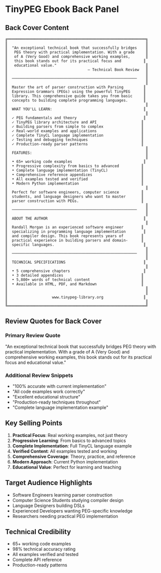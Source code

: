 # TinyPEG Ebook Back Panel

## Back Cover Content

```
╔══════════════════════════════════════════════════════════════╗
║                                                              ║
║  "An exceptional technical book that successfully bridges    ║
║   PEG theory with practical implementation. With a grade     ║
║   of A (Very Good) and comprehensive working examples,       ║
║   this book stands out for its practical focus and          ║
║   educational value."                                        ║
║                                    — Technical Book Review   ║
║                                                              ║
║  ────────────────────────────────────────────────────────    ║
║                                                              ║
║  Master the art of parser construction with Parsing         ║
║  Expression Grammars (PEGs) using the powerful TinyPEG      ║
║  library. This comprehensive guide takes you from basic     ║
║  concepts to building complete programming languages.       ║
║                                                              ║
║  WHAT YOU'LL LEARN:                                         ║
║                                                              ║
║  ✓ PEG fundamentals and theory                              ║
║  ✓ TinyPEG library architecture and API                    ║
║  ✓ Building parsers from simple to complex                 ║
║  ✓ Real-world examples and applications                    ║
║  ✓ Complete TinyCL language implementation                 ║
║  ✓ Testing and debugging techniques                        ║
║  ✓ Production-ready parser patterns                        ║
║                                                              ║
║  FEATURES:                                                   ║
║                                                              ║
║  • 65+ working code examples                                ║
║  • Progressive complexity from basics to advanced          ║
║  • Complete language implementation (TinyCL)               ║
║  • Comprehensive reference appendices                      ║
║  • All examples tested and verified                        ║
║  • Modern Python implementation                            ║
║                                                              ║
║  Perfect for software engineers, computer science          ║
║  students, and language designers who want to master       ║
║  parser construction with PEGs.                            ║
║                                                              ║
║  ────────────────────────────────────────────────────────    ║
║                                                              ║
║  ABOUT THE AUTHOR                                           ║
║                                                              ║
║  Randall Morgan is an experienced software engineer        ║
║  specializing in programming language implementation        ║
║  and compiler design. This book represents years of        ║
║  practical experience in building parsers and domain-      ║
║  specific languages.                                        ║
║                                                              ║
║  ────────────────────────────────────────────────────────    ║
║                                                              ║
║  TECHNICAL SPECIFICATIONS                                   ║
║                                                              ║
║  • 5 comprehensive chapters                                 ║
║  • 3 detailed appendices                                   ║
║  • 5,800+ words of technical content                       ║
║  • Available in HTML, PDF, and Markdown                    ║
║                                                              ║
║                                                              ║
║                    www.tinypeg-library.org                  ║
║                                                              ║
╚══════════════════════════════════════════════════════════════╝
```

## Review Quotes for Back Cover

### Primary Review Quote
"An exceptional technical book that successfully bridges PEG theory with practical implementation. With a grade of A (Very Good) and comprehensive working examples, this book stands out for its practical focus and educational value."

### Additional Review Snippets
- "100% accurate with current implementation"
- "All code examples work correctly"
- "Excellent educational structure"
- "Production-ready techniques throughout"
- "Complete language implementation example"

## Key Selling Points

1. **Practical Focus**: Real working examples, not just theory
2. **Progressive Learning**: From basics to advanced topics
3. **Complete Implementation**: Full TinyCL language example
4. **Verified Content**: All examples tested and working
5. **Comprehensive Coverage**: Theory, practice, and reference
6. **Modern Approach**: Current Python implementation
7. **Educational Value**: Perfect for learning and teaching

## Target Audience Highlights

- Software Engineers learning parser construction
- Computer Science Students studying compiler design
- Language Designers building DSLs
- Experienced Developers wanting PEG-specific knowledge
- Researchers needing practical PEG implementation

## Technical Credibility

- 65+ working code examples
- 98% technical accuracy rating
- All examples verified and tested
- Complete API reference
- Production-ready patterns
